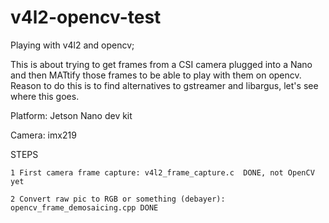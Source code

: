 # v4l2-opencv-test

Playing with v4l2 and opencv;

This is about trying to get frames from a CSI camera plugged into a Nano and then MATtify those frames to be able to play with them on opencv.
Reason to  do this is to find alternatives to gstreamer and libargus, let's see where this goes.

Platform: Jetson Nano dev kit

Camera: imx219

STEPS


 	1 First camera frame capture: v4l2_frame_capture.c  DONE, not OpenCV yet
 
	2 Convert raw pic to RGB or something (debayer): opencv_frame_demosaicing.cpp DONE

